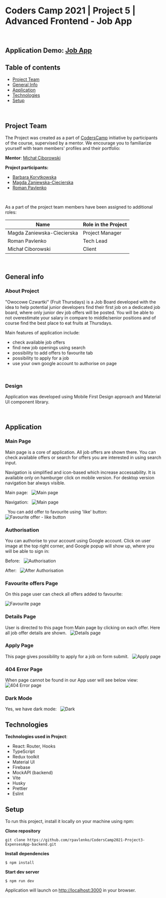 # Coders Camp 2021 | Project 5 | Advanced Frontend - Job App

&nbsp;

## Application Demo: [Job App](https://jobapp-main-tak3y.ondigitalocean.app/)

## Table of contents

- [Project Team](#project-team)
- [General Info](#general-info)
- [Application](#application)
- [Technologies](#technologies)
- [Setup](#setup)

&nbsp;

## Project Team

The Project was created as a part of [CodersCamp](https://CodersCamp.pl) initiative by participants of the course, supervised by a mentor.
We encourage you to familiarize yourself with team members' profiles and their portfolio:

**Mentor**: [Michał Ciborowski](https://github.com/Cidebur)

**Project participants:**

- [Barbara Korytkowska](https://github.com/korytba)
- [Magda Zaniewska-Ciecierska](https://github.com/FrontendMagdalena)
- [Roman Pavlenko](https://github.com/rpavlenko)

&nbsp;

As a part of the project team members have been assigned to additional roles:

| Name                       | Role in the Project |
| -------------------------- | ------------------- |
| Magda Zaniewska-Ciecierska | Project Manager     |
| Roman Pavlenko             | Tech Lead           |
| Michał Ciborowski          | Client              |

&nbsp;

## General info

### About Project

"Owocowe Czwartki" (Fruit Thursdays) is a Job Board developed with the idea to help potential junior developers find their first job on a dedicated job board, where only junior dev job offers will be posted. You will be able to not overestimate your salary in compare to middle/senior positions and of course find the best place to eat fruits at Thursdays.

Main features of application include:

- check available job offers
- find new job openings using search
- possibility to add offers to favourite tab
- possibility to apply for a job
- use your own google account to authorise on page

&nbsp;

### Design

Application was developed using Mobile First Design approach and Material UI component library.

&nbsp;

## Application

### Main Page

Main page is a core of application. All job offers are shown there. You can check available offers or search for offers you are interested in using search input.

Navigation is simplified and icon-based which increase accessability. It is available only on hamburger click on mobile version. For desktop version navigation bar always visible.

Main page:
&nbsp;
![](./src/assets/readme/main.png 'Main page')

Navigation:
&nbsp;
![](./src/assets/readme/main.png 'Main page')

&nbsp;
You can add offer to favourite using 'like' button:
&nbsp;
![](./src/assets/readme/like.png 'Favourite offer - like button')

### Authorisation

You can authorise to your account using Google account. Click on user image at the top right corner, and Google popup will show up, where you will be able to sign in:

Before:
&nbsp;
![](./src/assets/readme/authorisation.png 'Authorisation')

After:
&nbsp;
![](./src/assets/readme/after-authorisation.png 'After Authorisation')

### Favourite offers Page

On this page user can check all offers added to favourite:

![](./src/assets/readme/favourite-page.png 'Favourite page')

### Details Page

User is directed to this page from Main page by clicking on each offer. Here all job offer details are shown.
&nbsp;
![](./src/assets/readme/details-page.png 'Details page')

### Apply Page

This page gives possibility to apply for a job on form submit.
&nbsp;
![](./src/assets/readme/apply.png 'Apply page')

### 404 Error Page

When page cannot be found in our App user will see below view:
&nbsp;
![](./src/assets/readme/404.png '404 Error page')

### Dark Mode

Yes, we have dark mode:
&nbsp;
![](./src/assets/readme/dark.png 'Dark')

## Technologies

**Technologies used in Project**:

- React: Router, Hooks
- TypeScript
- Redux toolkit
- Material UI
- Firebase
- MockAPI (backend)
- Vite
- Husky
- Prettier
- Eslint

## Setup

To run this project, install it locally on your machine using npm:

**Clone repository**

```
git clone https://github.com/rpavlenko/CodersCamp2021-Project3-ExpensesApp-backend.git
```

**Install dependencies**

```
$ npm install
```

**Start dev server**

```
$ npm run dev
```

Application will launch on [http://localhost:3000](http://localhost:3000/) in your browser.

&nbsp;
